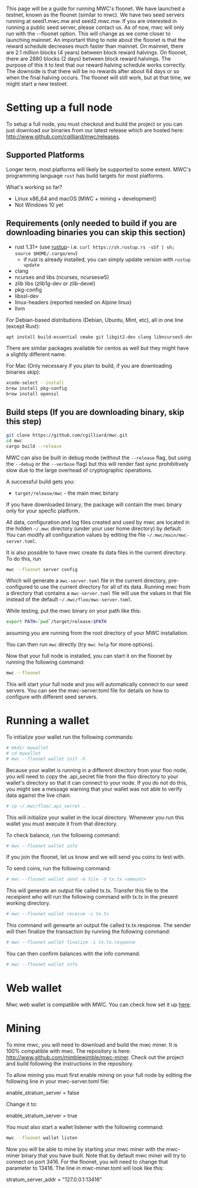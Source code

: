 This page will be a guide for running MWC's floonet. We have launched a testnet, known as the floonet (similar to mwc).
We have two seed servers running at seed1.mwc.mw and seed2.mwc.mw. If you are interested in running a public seed server,
please contact us. As of now, mwc will only run with the --floonet option. This will change as we come closer to launching
mainnet. An important thing to note about the floonet is that the reward schedule decreases much faster than mainnet. On
mainnet, there are 2.1 million blocks (4 years) between block reward halvings. On floonet, there are 2880 blocks (2 days)
between block reward halvings. The purpose of this it to test that our reward halving schedule works correctly. The downside
is that there will be no rewards after about 64 days or so when the final halving occurs. The floonet will still work, but
at that time, we might start a new testnet.

# Setting up a full node
To setup a full node, you must checkout and build the project or you can just download our binaries from our latest release which are hosted here: http://www.github.com/cgilliard/mwc/releases.

## Supported Platforms

Longer term, most platforms will likely be supported to some extent.
MWC's programming language `rust` has build targets for most platforms.

What's working so far?

* Linux x86\_64 and macOS [MWC + mining + development]
* Not Windows 10 yet

## Requirements (only needed to build if you are downloading binaries you can skip this section)

* rust 1.31+ (use [rustup]((https://www.rustup.rs/))- i.e. `curl https://sh.rustup.rs -sSf | sh; source $HOME/.cargo/env`)
  * if rust is already installed, you can simply update version with `rustup update`
* clang
* ncurses and libs (ncurses, ncursesw5)
* zlib libs (zlib1g-dev or zlib-devel)
* pkg-config
* libssl-dev
* linux-headers (reported needed on Alpine linux)
* llvm

For Debian-based distributions (Debian, Ubuntu, Mint, etc), all in one line (except Rust):

```sh
apt install build-essential cmake git libgit2-dev clang libncurses5-dev libncursesw5-dev zlib1g-dev pkg-config libssl-dev llvm
```

There are similar packages available for centos as well but they might have a slightly different name.

For Mac (Only necessary if you plan to build, if you are downloading binaries skip):

```sh
xcode-select --install
brew install pkg-config
brew install openssl
```

## Build steps (If you are downloading binary, skip this step)

```sh
git clone https://github.com/cgilliard/mwc.git
cd mwc
cargo build --release
```

MWC can also be built in debug mode (without the `--release` flag, but using the `--debug` or the `--verbose` flag) but this will render fast sync prohibitively slow due to the large overhead of cryptographic operations.

A successful build gets you:

* `target/release/mwc` - the main mwc binary

If you have downloaded binary, the package will contain the mwc binary only for your specfic platform.

All data, configuration and log files created and used by mwc are located in the hidden
`~/.mwc` directory (under your user home directory) by default. You can modify all configuration
values by editing the file `~/.mwc/main/mwc-server.toml`.

It is also possible to have mwc create its data files in the current directory. To do this, run

```sh
mwc --floonet server config
```
Which will generate a `mwc-server.toml` file in the current directory, pre-configured to use
the current directory for all of its data. Running mwc from a directory that contains a
`mwc-server.toml` file will use the values in that file instead of the default
`~/.mwc/floo/mwc-server.toml`.

While testing, put the mwc binary on your path like this:

```sh
export PATH=`pwd`/target/release:$PATH
```

assuming you are running from the root directory of your MWC installation.

You can then run `mwc` directly (try `mwc help` for more options).

Now that your full node is installed, you can start it on the floonet by running the following command:

```sh
mwc --floonet
```

This will start your full node and you will automatically connect to our seed servers. You can see the mwc-server.toml file
for details on how to configure with different seed servers.

# Running a wallet

To initialize your wallet run the following commands:

```sh
# mkdir mywallet
# cd mywallet
# mwc --floonet wallet init -h
```

Because your wallet is running in a different directory from your floo node, you will need to copy the .api_secret file from the floo directory to your wallet's directory so that it can connect to your node. If you do not do this, you might see a message warning that your wallet was not able to verify data against the live chain.

```sh
# cp ~/.mwc/floo/.api_secret .
```

This will initialize your wallet in the local directory. Whenever you run this wallet you must execute it from that directory.

To check balance, run the following command:

```sh
# mwc --floonet wallet info
```

If you join the floonet, let us know and we will send you coins to test with.

To send coins, run the following command:

```sh
# mwc --floonet wallet send -m file -d tx.tx <amount>
```
This will generate an output file called tx.tx. Transfer this file to the receipient who will run the following command with
tx.tx in the present working directory.

```sh
# mwc --floonet wallet receive -i tx.tx
```
This command will genearte an output file called tx.tx.response. The sender will then finalize the transaction by running the
following command:

```sh
# mwc --floonet wallet finalize -i tx.tx.response
```

You can then confirm balances with the info command.

```sh
# mwc --floonet wallet info
```

# Web wallet

Mwc web wallet is compatible with MWC. You can check how set it up [here](https://github.com/cgilliard/mwc/blob/master/doc/web-wallet.md).

# Mining

To mine mwc, you will need to download and build the mwc miner. It is 100% compatible with mwc. The repository is here:
http://www.github.com/mimblewimble/mwc-miner. Check out the project and build following the instructions in the repository.

To allow mining you must first enable mining on your full node by editing the following line in your mwc-server.toml file:

enable_stratum_server = false

Change it to:

enable_stratum_server = true

You must also start a wallet listener with the following command:

```sh
mwc --floonet wallet listen
```

Now you will be able to mine by starting your mwc miner with the mwc-miner binary that you have built. Note that by default mwc miner will try to connect on port 3416. For the floonet, you will need to change that parameter to 13416. The line in mwc-miner.toml will look like this:

stratum_server_addr = "127.0.0.1:13416"

